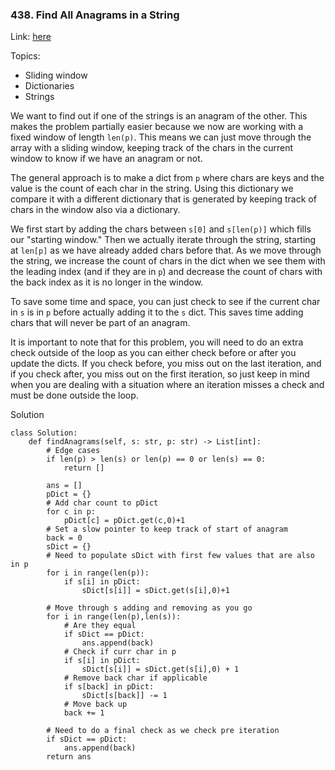### 438. Find All Anagrams in a String
Link: [here](https://leetcode.com/problems/find-all-anagrams-in-a-string/)

Topics:
- Sliding window
- Dictionaries
- Strings

We want to find out if one of the strings is an anagram of the other. This makes the problem partially easier because we now are working with a fixed window of length `len(p)`. This means we can just move through the array with a sliding window, keeping track of the chars in the current window to know if we have an anagram or not.

The general approach is to make a dict from `p` where chars are keys and the value is the count of each char in the string. Using this dictionary we compare it with a different dictionary that is generated by keeping track of chars in the window also via a dictionary.

We first start by adding the chars between `s[0]` and `s[len(p)]` which fills our "starting window." Then we actually iterate through the string, starting at `len[p]` as we have already added chars before that. As we move through the string, we increase the count of chars in the dict when we see them with the leading index (and if they are in `p`) and decrease the count of chars with the back index as it is no longer in the window.

To save some time and space, you can just check to see if the current char in `s` is in `p` before actually adding it to the `s` dict. This saves time adding chars that will never be part of an anagram.

It is important to note that for this problem, you will need to do an extra check outside of the loop as you can either check before or after you update the dicts. If you check before, you miss out on the last iteration, and if you check after, you miss out on the first iteration, so just keep in mind when you are dealing with a situation where an iteration misses a check and must be done outside the loop.

Solution
```
class Solution:
    def findAnagrams(self, s: str, p: str) -> List[int]:
        # Edge cases
        if len(p) > len(s) or len(p) == 0 or len(s) == 0:
            return []
        
        ans = []
        pDict = {}
        # Add char count to pDict
        for c in p:
            pDict[c] = pDict.get(c,0)+1
        # Set a slow pointer to keep track of start of anagram 
        back = 0
        sDict = {}
        # Need to populate sDict with first few values that are also in p
        for i in range(len(p)):
            if s[i] in pDict:
                sDict[s[i]] = sDict.get(s[i],0)+1
            
        # Move through s adding and removing as you go
        for i in range(len(p),len(s)):
            # Are they equal
            if sDict == pDict:
                ans.append(back)
            # Check if curr char in p
            if s[i] in pDict:
                sDict[s[i]] = sDict.get(s[i],0) + 1
            # Remove back char if applicable
            if s[back] in pDict:
                sDict[s[back]] -= 1
            # Move back up
            back += 1
        
        # Need to do a final check as we check pre iteration
        if sDict == pDict:
            ans.append(back)
        return ans
```

